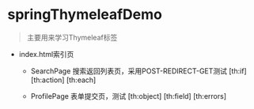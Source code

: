 # springThymeleafDemo

> 主要用来学习Thymeleaf标签

* index.html索引页

  * SearchPage 搜索返回列表页，采用POST-REDIRECT-GET测试 [th:if] [th:action] [th:each]
  
  * ProfilePage 表单提交页，测试 [th:object] [th:field] [th:errors]
